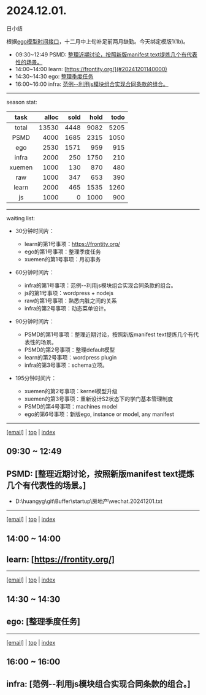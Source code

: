# 2024.12.01.
日小结

<a id="top"></a>
根据[ego模型时间接口](https://gitee.com/hyg/blog/blob/master/timeflow.md)，十二月中上旬补足前两月缺勤。今天绑定模版1(1b)。

<a id="index"></a>
- 09:30~12:49	PSMD: [整理近期讨论，按照新版manifest text提炼几个有代表性的场景。](#20241201093000)
- 14:00~14:00	learn: [https://frontity.org/](#20241201140000)
- 14:30~14:30	ego: [整理季度任务](#20241201143000)
- 16:00~16:00	infra: [范例--利用js模块组合实现合同条款的组合。](#20241201160000)

---
season stat:

| task | alloc | sold | hold | todo |
| :---: | ---: | ---: | ---: | ---: |
| total | 13530 | 4448 | 9082 | 5205 |
| PSMD | 4000 | 1685 | 2315 | 1050 |
| ego | 2530 | 1571 | 959 | 915 |
| infra | 2000 | 250 | 1750 | 210 |
| xuemen | 1000 | 130 | 870 | 480 |
| raw | 1000 | 347 | 653 | 390 |
| learn | 2000 | 465 | 1535 | 1260 |
| js | 1000 | 0 | 1000 | 900 |

---
waiting list:


- 30分钟时间片：
  - learn的第1号事项：https://frontity.org/
  - ego的第1号事项：整理季度任务
  - xuemen的第1号事项：月初事务

- 60分钟时间片：
  - infra的第1号事项：范例--利用js模块组合实现合同条款的组合。
  - js的第1号事项：wordpress + nodejs
  - raw的第1号事项：熟悉内脏之间的关系
  - infra的第2号事项：动态菜单设计。

- 90分钟时间片：
  - PSMD的第1号事项：整理近期讨论，按照新版manifest text提炼几个有代表性的场景。
  - PSMD的第2号事项：整理default模型
  - learn的第2号事项：wordpress plugin
  - infra的第3号事项：schema立项。

- 195分钟时间片：
  - xuemen的第2号事项：kernel模型升级
  - xuemen的第3号事项：重新设计S2状态下的学门基本管理制度
  - PSMD的第4号事项：machines model
  - ego的第6号事项：新版ego, instance or model, any manifest

---
<a href="mailto:huangyg@mars22.com?subject=关于2024.12.01.[整理近期讨论，按照新版manifest text提炼几个有代表性的场景。]任务&body=日期: 2024.12.01.%0D%0A序号: 5%0D%0A手稿:../../draft/2024/12/20241201.01.md%0D%0A---请勿修改邮件主题及以上内容 从下一行开始写您的想法---%0D%0A">[email]</a> | [top](#top) | [index](#index)
<a id="20241201093000"></a>
## 09:30 ~ 12:49
## PSMD: [整理近期讨论，按照新版manifest text提炼几个有代表性的场景。]

- D:\huangyg\git\Buffer\startup\房地产\wechat.20241201.txt
---
<a href="mailto:huangyg@mars22.com?subject=关于2024.12.01.[https://frontity.org/]任务&body=日期: 2024.12.01.%0D%0A序号: 7%0D%0A手稿:../../draft/2024/12/20241201.02.md%0D%0A---请勿修改邮件主题及以上内容 从下一行开始写您的想法---%0D%0A">[email]</a> | [top](#top) | [index](#index)
<a id="20241201140000"></a>
## 14:00 ~ 14:00
## learn: [https://frontity.org/]


---
<a href="mailto:huangyg@mars22.com?subject=关于2024.12.01.[整理季度任务]任务&body=日期: 2024.12.01.%0D%0A序号: 8%0D%0A手稿:../../draft/2024/12/20241201.03.md%0D%0A---请勿修改邮件主题及以上内容 从下一行开始写您的想法---%0D%0A">[email]</a> | [top](#top) | [index](#index)
<a id="20241201143000"></a>
## 14:30 ~ 14:30
## ego: [整理季度任务]


---
<a href="mailto:huangyg@mars22.com?subject=关于2024.12.01.[范例--利用js模块组合实现合同条款的组合。]任务&body=日期: 2024.12.01.%0D%0A序号: 10%0D%0A手稿:../../draft/2024/12/20241201.04.md%0D%0A---请勿修改邮件主题及以上内容 从下一行开始写您的想法---%0D%0A">[email]</a> | [top](#top) | [index](#index)
<a id="20241201160000"></a>
## 16:00 ~ 16:00
## infra: [范例--利用js模块组合实现合同条款的组合。]

